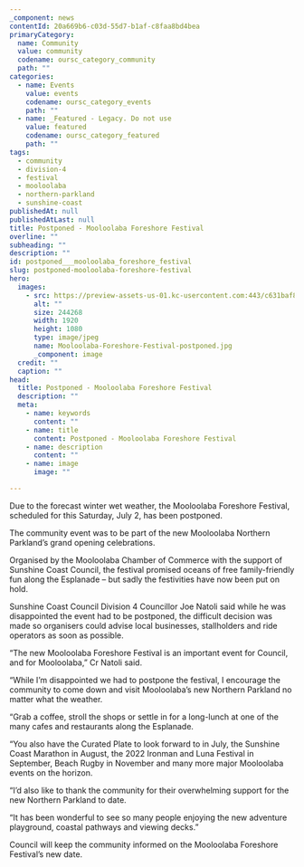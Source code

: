 ```yaml
---
_component: news
contentId: 20a669b6-c03d-55d7-b1af-c8faa8bd4bea
primaryCategory:
  name: Community
  value: community
  codename: oursc_category_community
  path: ""
categories:
  - name: Events
    value: events
    codename: oursc_category_events
    path: ""
  - name: _Featured - Legacy. Do not use
    value: featured
    codename: oursc_category_featured
    path: ""
tags:
  - community
  - division-4
  - festival
  - mooloolaba
  - northern-parkland
  - sunshine-coast
publishedAt: null
publishedAtLast: null
title: Postponed - Mooloolaba Foreshore Festival
overline: ""
subheading: ""
description: ""
id: postponed___mooloolaba_foreshore_festival
slug: postponed-mooloolaba-foreshore-festival
hero:
  images:
    - src: https://preview-assets-us-01.kc-usercontent.com:443/c631baf8-1b46-001f-580c-d0001b68b4a8/892d43c5-4f1a-404f-b4f7-f1c86934f3a0/Mooloolaba-Foreshore-Festival-postponed.jpg
      alt: ""
      size: 244268
      width: 1920
      height: 1080
      type: image/jpeg
      name: Mooloolaba-Foreshore-Festival-postponed.jpg
      _component: image
  credit: ""
  caption: ""
head:
  title: Postponed - Mooloolaba Foreshore Festival
  description: ""
  meta:
    - name: keywords
      content: ""
    - name: title
      content: Postponed - Mooloolaba Foreshore Festival
    - name: description
      content: ""
    - name: image
      image: ""

---
```

Due to the forecast winter wet weather, the Mooloolaba Foreshore Festival, scheduled for this Saturday, July 2, has been postponed.

The community event was to be part of the new Mooloolaba Northern Parkland’s grand opening celebrations.

Organised by the Mooloolaba Chamber of Commerce with the support of Sunshine Coast Council, the festival promised oceans of free family-friendly fun along the Esplanade – but sadly the festivities have now been put on hold.

Sunshine Coast Council Division 4 Councillor Joe Natoli said while he was disappointed the event had to be postponed, the difficult decision was made so organisers could advise local businesses, stallholders and ride operators as soon as possible.  

“The new Mooloolaba Foreshore Festival is an important event for Council, and for Mooloolaba,” Cr Natoli said.

“While I’m disappointed we had to postpone the festival, I encourage the community to come down and visit Mooloolaba’s new Northern Parkland no matter what the weather.

“Grab a coffee, stroll the shops or settle in for a long-lunch at one of the many cafes and restaurants along the Esplanade.

“You also have the Curated Plate to look forward to in July, the Sunshine Coast Marathon in August, the 2022 Ironman and Luna Festival in September, Beach Rugby in November and many more major Mooloolaba events on the horizon.

“I’d also like to thank the community for their overwhelming support for the new Northern Parkland to date.

“It has been wonderful to see so many people enjoying the new adventure playground, coastal pathways and viewing decks.”

Council will keep the community informed on the Mooloolaba Foreshore Festival’s new date.
